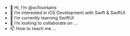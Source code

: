 - 👋 Hi, I’m @ocfountains
- 👀 I’m interested in iOS Development with Swift & SwiftUI
- 🌱 I’m currently learning SwiftUI
- 💞️ I’m looking to collaborate on ...
- 📫 How to reach me ...

<!---
ocfountains/ocfountains is a ✨ special ✨ repository because its `README.md` (this file) appears on your GitHub profile.
You can click the Preview link to take a look at your changes.
--->
